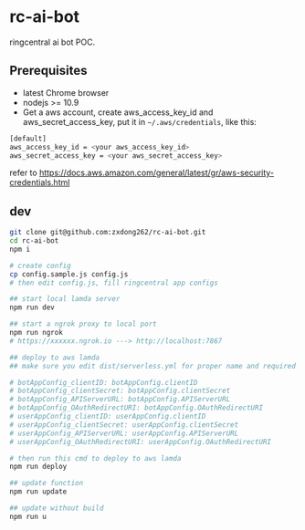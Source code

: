 # rc-ai-bot
ringcentral ai bot POC.

## Prerequisites
- latest Chrome browser
- nodejs >= 10.9
- Get a aws account, create aws_access_key_id and aws_secret_access_key, put it in `~/.aws/credentials`, like this:
```bash
[default]
aws_access_key_id = <your aws_access_key_id>
aws_secret_access_key = <your aws_secret_access_key>
```
refer to https://docs.aws.amazon.com/general/latest/gr/aws-security-credentials.html

## dev
```bash
git clone git@github.com:zxdong262/rc-ai-bot.git
cd rc-ai-bot
npm i

# create config
cp config.sample.js config.js
# then edit config.js, fill ringcentral app configs

## start local lamda server
npm run dev

## start a ngrok proxy to local port
npm run ngrok
# https://xxxxxx.ngrok.io ---> http://localhost:7867

## deploy to aws lamda
## make sure you edit dist/serverless.yml for proper name and required env

# botAppConfig_clientID: botAppConfig.clientID
# botAppConfig_clientSecret: botAppConfig.clientSecret
# botAppConfig_APIServerURL: botAppConfig.APIServerURL
# botAppConfig_OAuthRedirectURI: botAppConfig.OAuthRedirectURI
# userAppConfig_clientID: userAppConfig.clientID
# userAppConfig_clientSecret: userAppConfig.clientSecret
# userAppConfig_APIServerURL: userAppConfig.APIServerURL
# userAppConfig_OAuthRedirectURI: userAppConfig.OAuthRedirectURI

# then run this cmd to deploy to aws lamda
npm run deploy

## update function
npm run update

## update without build
npm run u

```